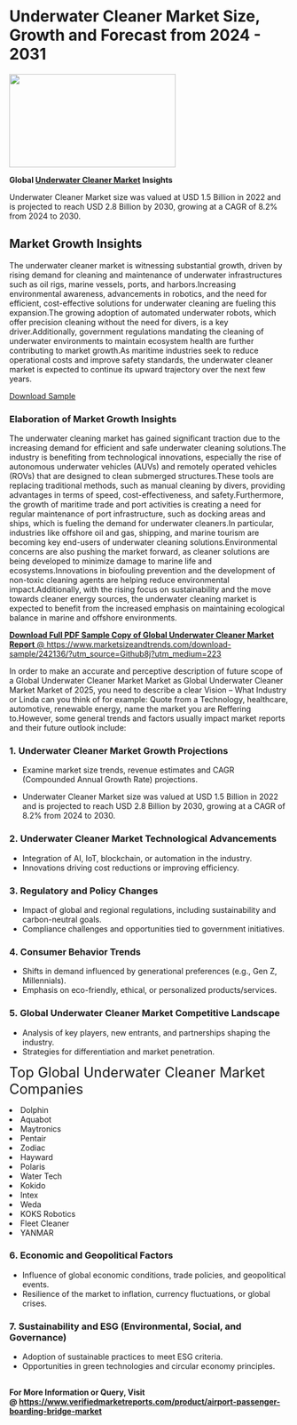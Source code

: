 <H1>Underwater Cleaner Market Size, Growth and Forecast from 2024 - 2031</H1><img class="aligncenter size-medium wp-image-584254" src="https://thirdeyenews.in/wp-content/uploads/2024/09/Global-Market-Research-300x168.jpeg" alt="" width="300" height="168" /><p><strong>Global&nbsp;<a href="https://www.marketsizeandtrends.com/download-sample/242136/?utm_source=Github8j?utm_medium=223">Underwater Cleaner Market</a> Insights</strong></p><p>Underwater Cleaner Market size was valued at USD 1.5 Billion in 2022 and is projected to reach USD 2.8 Billion by 2030, growing at a CAGR of 8.2% from 2024 to 2030.</p><p><h2>Market Growth Insights</h2> <p>The underwater cleaner market is witnessing substantial growth, driven by rising demand for cleaning and maintenance of underwater infrastructures such as oil rigs, marine vessels, ports, and harbors.Increasing environmental awareness, advancements in robotics, and the need for efficient, cost-effective solutions for underwater cleaning are fueling this expansion.The growing adoption of automated underwater robots, which offer precision cleaning without the need for divers, is a key driver.Additionally, government regulations mandating the cleaning of underwater environments to maintain ecosystem health are further contributing to market growth.As maritime industries seek to reduce operational costs and improve safety standards, the underwater cleaner market is expected to continue its upward trajectory over the next few years.</p> <p><a href="#">Download Sample</a></p> <h3>Elaboration of Market Growth Insights</h3> <p>The underwater cleaning market has gained significant traction due to the increasing demand for efficient and safe underwater cleaning solutions.The industry is benefiting from technological innovations, especially the rise of autonomous underwater vehicles (AUVs) and remotely operated vehicles (ROVs) that are designed to clean submerged structures.These tools are replacing traditional methods, such as manual cleaning by divers, providing advantages in terms of speed, cost-effectiveness, and safety.Furthermore, the growth of maritime trade and port activities is creating a need for regular maintenance of port infrastructure, such as docking areas and ships, which is fueling the demand for underwater cleaners.In particular, industries like offshore oil and gas, shipping, and marine tourism are becoming key end-users of underwater cleaning solutions.Environmental concerns are also pushing the market forward, as cleaner solutions are being developed to minimize damage to marine life and ecosystems.Innovations in biofouling prevention and the development of non-toxic cleaning agents are helping reduce environmental impact.Additionally, with the rising focus on sustainability and the move towards cleaner energy sources, the underwater cleaning market is expected to benefit from the increased emphasis on maintaining ecological balance in marine and offshore environments.</p> <p><a href="#"></p><p><span class=""><strong>Download Full PDF Sample Copy of Global Underwater Cleaner Market Report</strong> @ <a href="https://www.marketsizeandtrends.com/download-sample/242136/?utm_source=Github8j?utm_medium=223" target="_blank">https://www.marketsizeandtrends.com/download-sample/242136/?utm_source=Github8j?utm_medium=223</a></span></p><p>In order to make an accurate and perceptive description of future scope of a Global&nbsp;Underwater Cleaner Market Market as Global&nbsp;Underwater Cleaner Market Market of 2025, you need to describe a clear Vision &ndash; What Industry or Linda can you think of for example: Quote from a Technology, healthcare, automotive, renewable energy, name the market you are Reffering to.However, some general trends and factors usually impact market reports and their future outlook include:</p><h3>1.&nbsp;<strong>Underwater Cleaner Market Growth Projections</strong></h3><ul><li>Examine market size trends, revenue estimates and CAGR (Compounded Annual Growth Rate) projections.</li><li><p>Underwater Cleaner Market size was valued at USD 1.5 Billion in 2022 and is projected to reach USD 2.8 Billion by 2030, growing at a CAGR of 8.2% from 2024 to 2030.</p></li></ul><h3>2.&nbsp;<strong>Underwater Cleaner Market Technological Advancements</strong></h3><ul><li>Integration of AI, IoT, blockchain, or automation in the industry.</li><li>Innovations driving cost reductions or improving efficiency.</li></ul><h3>3.&nbsp;<strong>Regulatory and Policy Changes</strong></h3><ul><li>Impact of global and regional regulations, including sustainability and carbon-neutral goals.</li><li>Compliance challenges and opportunities tied to government initiatives.</li></ul><h3>4.&nbsp;<strong>Consumer Behavior Trends</strong></h3><ul><li>Shifts in demand influenced by generational preferences (e.g., Gen Z, Millennials).</li><li>Emphasis on eco-friendly, ethical, or personalized products/services.</li></ul><h3>5.&nbsp;<strong>Global Underwater Cleaner Market Competitive Landscape</strong></h3><ul><li>Analysis of key players, new entrants, and partnerships shaping the industry.</li><li>Strategies for differentiation and market penetration.</li></ul><p data-pm-slice="1 1 []"><span style="color: inherit; font-family: inherit; font-size: 25px;">Top Global Underwater Cleaner Market Companies</span></p><div class="" data-test-id=""><p><li>Dolphin</li><li> Aquabot</li><li> Maytronics</li><li> Pentair</li><li> Zodiac</li><li> Hayward</li><li> Polaris</li><li> Water Tech</li><li> Kokido</li><li> Intex</li><li> Weda</li><li> KOKS Robotics</li><li> Fleet Cleaner</li><li> YANMAR</li></p></div><h3>6.&nbsp;<strong>Economic and Geopolitical Factors</strong></h3><ul><li>Influence of global economic conditions, trade policies, and geopolitical events.</li><li>Resilience of the market to inflation, currency fluctuations, or global crises.</li></ul><h3>7.&nbsp;<strong>Sustainability and ESG (Environmental, Social, and Governance)</strong></h3><ul><li>Adoption of sustainable practices to meet ESG criteria.</li><li>Opportunities in green technologies and circular economy principles.</li></ul><h2><strong style="font-size: 14px;">For More Information or Query, Visit @&nbsp;</strong><a style="background-color: #ffffff; font-size: 14px;" href="https://www.marketsizeandtrends.com/report/underwater-cleaner-market/" target="_blank">https://www.verifiedmarketreports.com/product/airport-passenger-boarding-bridge-market</a></h2>